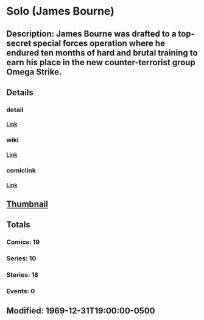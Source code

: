 # Solo (James Bourne)
## Description: James Bourne was drafted to a top-secret special forces operation where he endured ten months of hard and brutal training to earn his place in the new counter-terrorist group Omega Strike.
## Details
### detail
#### [Link](http://marvel.com/characters/2155/solo?utm_campaign=apiRef&utm_source=225578a89fc76f3d20fbffda5d17a88d)
### wiki
#### [Link](http://marvel.com/universe/Solo_(James_Bourne)?utm_campaign=apiRef&utm_source=225578a89fc76f3d20fbffda5d17a88d)
### comiclink
#### [Link](http://marvel.com/comics/characters/1010855/solo_james_bourne?utm_campaign=apiRef&utm_source=225578a89fc76f3d20fbffda5d17a88d)
## [Thumbnail](http://i.annihil.us/u/prod/marvel/i/mg/2/f0/4c7c641408c12.jpg)
## Totals
### Comics: 19
### Series: 10
### Stories: 18
### Events: 0
## Modified: 1969-12-31T19:00:00-0500